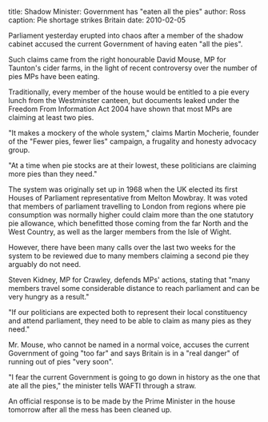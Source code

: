 title: Shadow Minister: Government has "eaten all the pies"
author: Ross
caption: Pie shortage strikes Britain
date: 2010-02-05

Parliament yesterday erupted into chaos after a member of the shadow cabinet
accused the current Government of having eaten "all the pies".

Such claims came from the right honourable David Mouse, MP for Taunton's cider
farms, in the light of recent controversy over the number of pies MPs have been
eating.

Traditionally, every member of the house would be entitled to a pie every lunch
from the Westminster canteen, but documents leaked under the Freedom From
Information Act 2004 have shown that most MPs are claiming at least two pies.

"It makes a mockery of the whole system," claims Martin Mocherie, founder of the
"Fewer pies, fewer lies" campaign, a frugality and honesty advocacy group.

"At a time when pie stocks are at their lowest, these politicians are claiming
more pies than they need."

The system was originally set up in 1968 when the UK elected its first Houses of
Parliament representative from Melton Mowbray. It was voted that members of
parliament travelling to London from regions where pie consumption was normally
higher could claim more than the one statutory pie allowance, which benefitted
those coming from the far North and the West Country, as well as the larger
members from the Isle of Wight.

However, there have been many calls over the last two weeks for the system to be
reviewed due to many members claiming a second pie they arguably do not need.

Steven Kidney, MP for Crawley, defends MPs' actions, stating that "many members
travel some considerable distance to reach parliament and can be very hungry as
a result."

"If our politicians are expected both to represent their local constituency and
attend parliament, they need to be able to claim as many pies as they need."

Mr. Mouse, who cannot be named in a normal voice, accuses the current Government
of going "too far" and says Britain is in a "real danger" of running out of pies
"very soon".

"I fear the current Government is going to go down in history as the one that
ate all the pies," the minister tells WAFTI through a straw.

An official response is to be made by the Prime Minister in the house tomorrow
after all the mess has been cleaned up.
